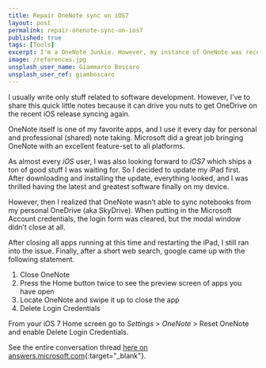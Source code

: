 ```yaml
---
title: Repair OneNote sync on iOS7
layout: post
permalink: repair-onenote-sync-on-ios7
published: true
tags: [Tools]
excerpt: I'm a OneNote Junkie. However, my instance of OneNote was recently broken after updating to iOS7. Learn how to repair it.
image: /references.jpg
unsplash_user_name: Giammarco Boscaro
unsplash_user_ref: giamboscaro
---
```


I usually write only stuff related to software development. However, I’ve to share this quick little notes because it can drive you nuts to get OneDrive on the recent iOS release syncing again.

OneNote itself is one of my favorite apps, and I use it every day for personal and professional (shared) note taking. Microsoft did a great job bringing OneNote with an excellent feature-set to all platforms.

As almost every *iOS* user, I was also looking forward to *iOS7* which ships a ton of good stuff I was waiting for. So I decided to update my iPad first. After downloading and installing the update, everything looked, and I was thrilled having the latest and greatest software finally on my device.

However, then I realized that OneNote wasn’t able to sync notebooks from my personal OneDrive (aka SkyDrive). When putting in the Microsoft Account credentials, the login form was cleared, but the modal window didn’t close at all.

After closing all apps running at this time and restarting the iPad, I still ran into the issue. Finally, after a short web search, google came up with the following statement.

1. Close OneNote
2. Press the Home button twice to see the preview screen of apps you have open
3. Locate OneNote and swipe it up to close the app
4. Delete Login Credentials

From your iOS 7 Home screen go to *Settings* > *OneNote* > Reset OneNote and enable Delete Login Credentials.

See the entire conversation thread [here on answers.microsoft.com](http://answers.microsoft.com/en-us/office/forum/office_mobile-onenote/not-able-to-sign-in-to-onenote-and-sync-after/33dced99-8525-4655-aa75-2a218588998d){:target="_blank"}.


